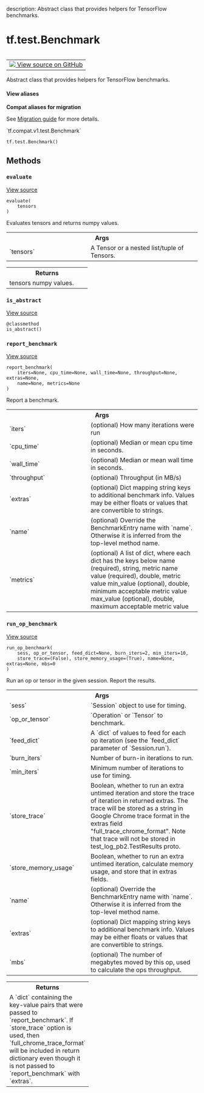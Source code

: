 description: Abstract class that provides helpers for TensorFlow benchmarks.

<div itemscope itemtype="http://developers.google.com/ReferenceObject">
<meta itemprop="name" content="tf.test.Benchmark" />
<meta itemprop="path" content="Stable" />
<meta itemprop="property" content="__init__"/>
<meta itemprop="property" content="evaluate"/>
<meta itemprop="property" content="is_abstract"/>
<meta itemprop="property" content="report_benchmark"/>
<meta itemprop="property" content="run_op_benchmark"/>
</div>

# tf.test.Benchmark

<!-- Insert buttons and diff -->

<table class="tfo-notebook-buttons tfo-api nocontent" align="left">
<td>
  <a target="_blank" href="https://github.com/tensorflow/tensorflow/blob/r2.4/tensorflow/python/platform/benchmark.py#L288-L420">
    <img src="https://www.tensorflow.org/images/GitHub-Mark-32px.png" />
    View source on GitHub
  </a>
</td>
</table>



Abstract class that provides helpers for TensorFlow benchmarks.

<section class="expandable">
  <h4 class="showalways">View aliases</h4>
  <p>
<b>Compat aliases for migration</b>
<p>See
<a href="https://www.tensorflow.org/guide/migrate">Migration guide</a> for
more details.</p>
<p>`tf.compat.v1.test.Benchmark`</p>
</p>
</section>

<pre class="devsite-click-to-copy prettyprint lang-py tfo-signature-link">
<code>tf.test.Benchmark()
</code></pre>



<!-- Placeholder for "Used in" -->


## Methods

<h3 id="evaluate"><code>evaluate</code></h3>

<a target="_blank" href="https://github.com/tensorflow/tensorflow/blob/r2.4/tensorflow/python/platform/benchmark.py#L410-L420">View source</a>

<pre class="devsite-click-to-copy prettyprint lang-py tfo-signature-link">
<code>evaluate(
    tensors
)
</code></pre>

Evaluates tensors and returns numpy values.


<!-- Tabular view -->
 <table class="responsive fixed orange">
<colgroup><col width="214px"><col></colgroup>
<tr><th colspan="2">Args</th></tr>

<tr>
<td>
`tensors`
</td>
<td>
A Tensor or a nested list/tuple of Tensors.
</td>
</tr>
</table>



<!-- Tabular view -->
 <table class="responsive fixed orange">
<colgroup><col width="214px"><col></colgroup>
<tr><th colspan="2">Returns</th></tr>
<tr class="alt">
<td colspan="2">
tensors numpy values.
</td>
</tr>

</table>



<h3 id="is_abstract"><code>is_abstract</code></h3>

<a target="_blank" href="https://github.com/tensorflow/tensorflow/blob/r2.4/tensorflow/python/platform/benchmark.py#L297-L301">View source</a>

<pre class="devsite-click-to-copy prettyprint lang-py tfo-signature-link">
<code>@classmethod</code>
<code>is_abstract()
</code></pre>




<h3 id="report_benchmark"><code>report_benchmark</code></h3>

<a target="_blank" href="https://github.com/tensorflow/tensorflow/blob/r2.4/tensorflow/python/platform/benchmark.py#L242-L271">View source</a>

<pre class="devsite-click-to-copy prettyprint lang-py tfo-signature-link">
<code>report_benchmark(
    iters=None, cpu_time=None, wall_time=None, throughput=None, extras=None,
    name=None, metrics=None
)
</code></pre>

Report a benchmark.


<!-- Tabular view -->
 <table class="responsive fixed orange">
<colgroup><col width="214px"><col></colgroup>
<tr><th colspan="2">Args</th></tr>

<tr>
<td>
`iters`
</td>
<td>
(optional) How many iterations were run
</td>
</tr><tr>
<td>
`cpu_time`
</td>
<td>
(optional) Median or mean cpu time in seconds.
</td>
</tr><tr>
<td>
`wall_time`
</td>
<td>
(optional) Median or mean wall time in seconds.
</td>
</tr><tr>
<td>
`throughput`
</td>
<td>
(optional) Throughput (in MB/s)
</td>
</tr><tr>
<td>
`extras`
</td>
<td>
(optional) Dict mapping string keys to additional benchmark info.
Values may be either floats or values that are convertible to strings.
</td>
</tr><tr>
<td>
`name`
</td>
<td>
(optional) Override the BenchmarkEntry name with `name`.
Otherwise it is inferred from the top-level method name.
</td>
</tr><tr>
<td>
`metrics`
</td>
<td>
(optional) A list of dict, where each dict has the keys below
name (required), string, metric name
value (required), double, metric value
min_value (optional), double, minimum acceptable metric value
max_value (optional), double, maximum acceptable metric value
</td>
</tr>
</table>



<h3 id="run_op_benchmark"><code>run_op_benchmark</code></h3>

<a target="_blank" href="https://github.com/tensorflow/tensorflow/blob/r2.4/tensorflow/python/platform/benchmark.py#L303-L408">View source</a>

<pre class="devsite-click-to-copy prettyprint lang-py tfo-signature-link">
<code>run_op_benchmark(
    sess, op_or_tensor, feed_dict=None, burn_iters=2, min_iters=10,
    store_trace=(False), store_memory_usage=(True), name=None, extras=None, mbs=0
)
</code></pre>

Run an op or tensor in the given session.  Report the results.


<!-- Tabular view -->
 <table class="responsive fixed orange">
<colgroup><col width="214px"><col></colgroup>
<tr><th colspan="2">Args</th></tr>

<tr>
<td>
`sess`
</td>
<td>
`Session` object to use for timing.
</td>
</tr><tr>
<td>
`op_or_tensor`
</td>
<td>
`Operation` or `Tensor` to benchmark.
</td>
</tr><tr>
<td>
`feed_dict`
</td>
<td>
A `dict` of values to feed for each op iteration (see the
`feed_dict` parameter of `Session.run`).
</td>
</tr><tr>
<td>
`burn_iters`
</td>
<td>
Number of burn-in iterations to run.
</td>
</tr><tr>
<td>
`min_iters`
</td>
<td>
Minimum number of iterations to use for timing.
</td>
</tr><tr>
<td>
`store_trace`
</td>
<td>
Boolean, whether to run an extra untimed iteration and
store the trace of iteration in returned extras.
The trace will be stored as a string in Google Chrome trace format
in the extras field "full_trace_chrome_format". Note that trace
will not be stored in test_log_pb2.TestResults proto.
</td>
</tr><tr>
<td>
`store_memory_usage`
</td>
<td>
Boolean, whether to run an extra untimed iteration,
calculate memory usage, and store that in extras fields.
</td>
</tr><tr>
<td>
`name`
</td>
<td>
(optional) Override the BenchmarkEntry name with `name`.
Otherwise it is inferred from the top-level method name.
</td>
</tr><tr>
<td>
`extras`
</td>
<td>
(optional) Dict mapping string keys to additional benchmark info.
Values may be either floats or values that are convertible to strings.
</td>
</tr><tr>
<td>
`mbs`
</td>
<td>
(optional) The number of megabytes moved by this op, used to
calculate the ops throughput.
</td>
</tr>
</table>



<!-- Tabular view -->
 <table class="responsive fixed orange">
<colgroup><col width="214px"><col></colgroup>
<tr><th colspan="2">Returns</th></tr>
<tr class="alt">
<td colspan="2">
A `dict` containing the key-value pairs that were passed to
`report_benchmark`. If `store_trace` option is used, then
`full_chrome_trace_format` will be included in return dictionary even
though it is not passed to `report_benchmark` with `extras`.
</td>
</tr>

</table>





